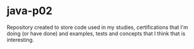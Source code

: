 # java-p02
Repository created to store code used in my studies, certifications that I'm doing (or have done) and examples, tests and concepts that I think that is interesting.

